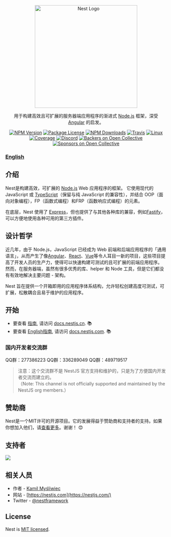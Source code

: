 <p align="center">
  <a href="http://nestjs.com/" target="blank"><img src="https://nestjs.com/img/logo_text.svg" width="320" alt="Nest Logo" /></a>

[travis-image]: https://api.travis-ci.org/nestjs/nest.svg?branch=master
[travis-url]: https://travis-ci.org/nestjs/nest
[linux-image]: https://img.shields.io/travis/nestjs/nest/master.svg?label=linux
[linux-url]: https://travis-ci.org/nestjs/nest
  
 <p align="center">用于构建高效且可扩展的服务器端应用程序的渐进式 <a href="http://nodejs.cn" target="blank">Node.js</a> 框架，深受 <a href="https://angular.cn" target="_blank">Angular</a> 的启发。</p> 
    <p align="center">
<a href="https://www.npmjs.com/~nestjscore"><img src="https://img.shields.io/npm/v/@nestjs/core.svg" alt="NPM Version" /></a>
<a href="https://www.npmjs.com/~nestjscore"><img src="https://img.shields.io/npm/l/@nestjs/core.svg" alt="Package License" /></a>
<a href="https://www.npmjs.com/~nestjscore"><img src="https://img.shields.io/npm/dm/@nestjs/core.svg" alt="NPM Downloads" /></a>
<a href="https://travis-ci.org/nestjs/nest"><img src="https://api.travis-ci.org/nestjs/nest.svg?branch=master" alt="Travis" /></a>
<a href="https://travis-ci.org/nestjs/nest"><img src="https://img.shields.io/travis/nestjs/nest/master.svg?label=linux" alt="Linux" /></a>
<a href="https://coveralls.io/github/nestjs/nest?branch=master"><img src="https://coveralls.io/repos/github/nestjs/nest/badge.svg?branch=master#5" alt="Coverage" /></a>
<a href="https://discord.gg/G7Qnnhy" target="_blank"><img src="https://img.shields.io/badge/discord-online-brightgreen.svg" alt="Discord"/></a>
<a href="https://opencollective.com/nest#backer"><img src="https://opencollective.com/nest/backers/badge.svg" alt="Backers on Open Collective" /></a>
<a href="https://opencollective.com/nest#sponsor"><img src="https://opencollective.com/nest/sponsors/badge.svg" alt="Sponsors on Open Collective" /></a>
</p>
  <!--[![Backers on Open Collective](https://opencollective.com/nest/backers/badge.svg)](https://opencollective.com/nest#backer)
  [![Sponsors on Open Collective](https://opencollective.com/nest/sponsors/badge.svg)](https://opencollective.com/nest#sponsor)-->


### [English](Readme.md)

## 介绍

<p>Nest是构建高效，可扩展的 <a href="http://nodejs.cn" target="blank">Node.js</a> Web 应用程序的框架。 它使用现代的 JavaScript 或 <a href="https://www.tslang.cn" target="_blank">TypeScript</a>（保留与纯 JavaScript 的兼容性），并结合 OOP（面向对象编程），FP（函数式编程）和FRP（函数响应式编程）的元素。</p>
<p>在底层，Nest 使用了 <a href="http://www.expressjs.com.cn" target="_blank">Express</a>，但也提供了与其他各种库的兼容，例如<a href="https://github.com/fastify/fastify" target="blank">Fastify</a>，可以方便地使用各种可用的第三方插件。</p>

## 设计哲学

<p>近几年，由于 Node.js，JavaScript 已经成为 Web 前端和后端应用程序的「通用语言」，从而产生了像<a href="https://angular.cn" target="_blank">Angular</a>、<a href="https://github.com/facebook/react">React</a>、<a href="https://github.com/vuejs/vue" target="_blank">Vue</a>等令人耳目一新的项目，这些项目提高了开发人员的生产力，使得可以快速构建可测试的且可扩展的前端应用程序。 然而，在服务器端，虽然有很多优秀的库、helper 和 Node 工具，但是它们都没有有效地解决主要问题 - 架构。</p>

<p>Nest 旨在提供一个开箱即用的应用程序体系结构，允许轻松创建高度可测试，可扩展，松散耦合且易于维护的应用程序。</p>

## 开始

* 要查看 [指南](https://docs.nestjs.cn), 请访问 [docs.nestjs.cn](https://docs.nestjs.cn). :books:
* 要查看 [English指南](https://docs.nestjs.com), 请访问 [docs.nestjs.com](https://docs.nestjs.com). :books:

### 国内开发者交流群

QQ群：277386223
QQ群：336289049
QQ群：489719517

> 注意：这个交流群不是 NestJS 官方支持和维护的，只是为了方便国内开发者交流而建立的。  
> （Note: This channel is not officially supported and maintained by the NestJS org members.）

## 赞助商

Nest是一个MIT许可的开源项目。它的发展得益于赞助商和支持者的支持。如果你想加入他们，请[查看更多](https://opencollective.com/nest)。谢谢！ :heart_eyes:

## 支持者

<a href="https://opencollective.com/nest"><img src="https://opencollective.com/nest/backers.svg?width=890"></a>

## 相关人员

* 作者 - [Kamil Myśliwiec](https://kamilmysliwiec.com)
* 网站 - [https://nestjs.com](https://nestjs.com/)
* Twitter - [@nestframework](https://twitter.com/nestframework)

## License

  Nest is [MIT licensed](LICENSE).
